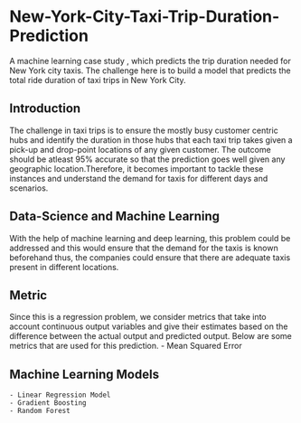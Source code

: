 # New-York-City-Taxi-Trip-Duration-Prediction
A machine learning case study , which predicts the trip duration needed for New York city taxis.
The challenge here is to build a model that predicts the total ride duration of taxi trips in New York City.
## Introduction
The challenge in taxi trips is to ensure the mostly busy customer centric hubs and identify the duration in those hubs that each taxi trip takes given a pick-up and drop-point locations of any given customer. The outcome should be atleast 95% accurate so that the prediction goes well given any geographic location.Therefore, it becomes important to tackle these instances and understand the demand for taxis for different days and scenarios. 
## Data-Science and Machine Learning
With the help of machine learning and deep learning, this problem could be addressed and this would ensure that the demand for the taxis is known beforehand thus, the companies could ensure that there are adequate taxis present in different locations.
## Metric
Since this is a regression problem, we consider metrics that take into account continuous output variables and give their estimates based on the difference between the actual output and predicted output. Below are some metrics that are used for this prediction.
    - Mean Squared Error
## Machine Learning Models
    - Linear Regression Model
    - Gradient Boosting
    - Random Forest
    
